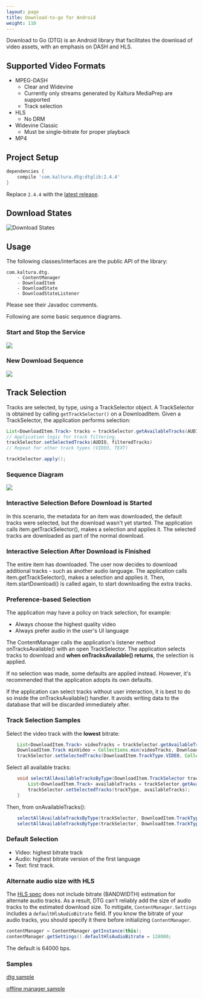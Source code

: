 ```yaml
---
layout: page
title: Download-to-go for Android 
weight: 110
---
```


Download to Go (DTG) is an Android library that facilitates the download of video assets, with an emphasis on DASH and HLS.

## Supported Video Formats  

- MPEG-DASH
    - Clear and Widevine
    - Currently only streams generated by Kaltura MediaPrep are supported
    - Track selection
- HLS
    - No DRM
- Widevine Classic
    - Must be single-bitrate for proper playback
- MP4

## Project Setup  

```groovy
dependencies {
	compile 'com.kaltura.dtg:dtglib:2.4.4'
}
```

Replace `2.4.4` with the [latest release](https://bintray.com/kaltura/android/dtglib).

## Download States

![Download States](../images/states.svg)

## Usage  

The following classes/interfaces are the public API of the library:

```
com.kaltura.dtg.
    - ContentManager
    - DownloadItem
    - DownloadState
    - DownloadStateListener
```
 
Please see their Javadoc comments.

Following are some basic sequence diagrams.

### Start and Stop the Service  

![](../images/start-stop.svg)

<div hidden>
  @startuml 
  
  participant "ContentManager class" as ContentManager
  participant "app: Application" as app
  participant "cm: ContentManager" as cm
  
  app->ContentManager: getInstance(context)
  ContentManager->app: cm
  app->cm: addDownloadStateListener(this)
  app->cm: start()
  
  ...
  
  app->cm: stop()

  @enduml
</div>

### New Download Sequence  

![](../images/new-download.svg)

<div hidden>
    @startuml 
    
    participant "app: Application" as app
    participant "cm: ContentManager" as cm
    participant "item: DownloadItem" as item
    
    activate app
    activate cm
    
    note over app: User enters media info page
    
    note over app: Check if item exists
    app->cm: findItem(itemId)
    cm->cm: lookup(itemId)
    
    alt item found
        cm->app: item
    else not found
        cm->app: null
        app->cm: createItem(itemId, contentURL)
        cm->item: new(itemId, contentURL)
        activate item
        cm->app: item
    
        app->cm: loadMetadata()
        note over cm
            Download and parse manifest, save in db
        end note
        cm->app: onTracksAvailable
        cm->app: onDownloadMetadata
        note over app: * See //track-selection// flow
    end group
    
    note over app: app is ready to start downloading
    app->item: startDownload()
    
    
    @enduml
</div>

## Track Selection  

Tracks are selected, by type, using a TrackSelector object. A TrackSelector is obtained by calling `getTrackSelector()` on a DownloadItem.
Given a TrackSelector, the application performs selection:

```java
List<DownloadItem.Track> tracks = trackSelector.getAvailableTracks(AUDIO);
// Application logic for track filtering.
trackSelector.setSelectedTracks(AUDIO, filteredTracks)
// Repeat for other track types (VIDEO, TEXT)

trackSelector.apply();
```

### Sequence Diagram  

![](../images/track-selection.svg)

<div hidden>
    @startuml 
    
    participant "app: App" as app
    participant "item: DownloadItem" as item
    participant "selector: TrackSelector" as selector
    
    group for type in VIDEO, AUDIO, TEXT
        app->selector: tracks = getAvailableTracks(type)
        note over app: filter tracks
        app->selector: setSelectedTracks(type, filteredTracks)
    end group
    app->selector: apply()
    
    @enduml
</div>

### Interactive Selection Before Download is Started  

In this scenario, the metadata for an item was downloaded, the default tracks were selected, but the download wasn't yet started. 
The application calls item.getTrackSelector(), makes a selection and applies it. The selected tracks are downloaded as part of the normal download.


### Interactive Selection After Download is Finished  

The entire item has downloaded. The user now decides to download additional tracks - such as another audio language. 
The application calls item.getTrackSelector(), makes a selection and applies it. Then, item.startDownload() is called again, to start downloading the extra tracks.

### Preference-based Selection  

The application may have a policy on track selection, for example:
- Always choose the highest quality video
- Always prefer audio in the user's UI language

The ContentManager calls the application's listener method onTracksAvailable() with an open TrackSelector. The application selects tracks to download and **when onTracksAvailable() returns**, the selection is applied.

If no selection was made, some defaults are applied instead. However, it's recommended that the application adopts its own defaults.

If the application can select tracks without user interaction, it is best to do so inside the onTracksAvailable() handler. It avoids writing data to the database that will be discarded immediately after.

### Track Selection Samples  

Select the video track with the **lowest** bitrate:

```java
    List<DownloadItem.Track> videoTracks = trackSelector.getAvailableTracks(DownloadItem.TrackType.VIDEO);
    DownloadItem.Track minVideo = Collections.min(videoTracks, DownloadItem.Track.bitrateComparator);
    trackSelector.setSelectedTracks(DownloadItem.TrackType.VIDEO, Collections.singletonList(minVideo));
```

Select all available tracks:

```java
    void selectAllAvailableTracksByType(DownloadItem.TrackSelector trackSelector, DownloadItem.TrackType trackType) {
        List<DownloadItem.Track> availableTracks = trackSelector.getAvailableTracks(trackType);
        trackSelector.setSelectedTracks(trackType, availableTracks);
    }
```

Then, from onAvailableTracks():

```java
    selectAllAvailableTracksByType(trackSelector, DownloadItem.TrackType.AUDIO);
    selectAllAvailableTracksByType(trackSelector, DownloadItem.TrackType.TEXT);
```

### Default Selection  

- Video: highest bitrate track
- Audio: highest bitrate version of the first language
- Text: first track.

### Alternate audio size with HLS

The [HLS spec](https://tools.ietf.org/html/rfc8216) does not include bitrate (BANDWIDTH) estimation for alternate audio tracks. As a result, DTG can't reliably add the size of audio tracks to the estimated download size. 
To mitigate, `ContentManager.Settings` includes a `defaultHlsAudioBitrate` field. If you know the bitrate of your audio tracks, you should specify it there before initializing `ContentManager`.

```java
contentManager = ContentManager.getInstance(this);
contentManager.getSettings().defaultHlsAudioBitrate = 128000;
```

The default is 64000 bps.

### Samples

[dtg sample](https://github.com/kaltura/playkit-dtg-android/tree/current/dtgdemo)

[offline manager sample](https://github.com/kaltura/kaltura-player-android-samples/tree/release/v4.4.0/OfflineDemo)

